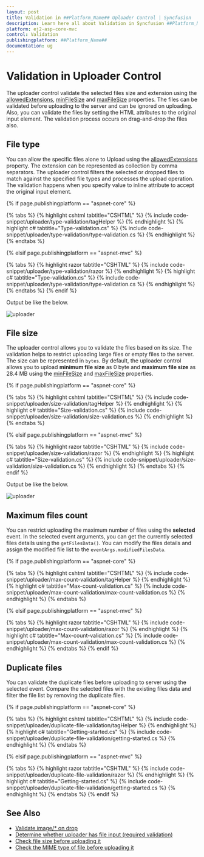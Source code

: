 ```yaml
---
layout: post
title: Validation in ##Platform_Name## Uploader Control | Syncfusion
description: Learn here all about Validation in Syncfusion ##Platform_Name## Uploader component of Syncfusion Essential JS 2 and more.
platform: ej2-asp-core-mvc
control: Validation
publishingplatform: ##Platform_Name##
documentation: ug
---
```



# Validation in Uploader Control

The uploader control validate the selected files size and extension using the [allowedExtensions](https://help.syncfusion.com/cr/aspnetcore-js2/Syncfusion.EJ2.Inputs.Uploader.html#Syncfusion_EJ2_Inputs_Uploader_AllowedExtensions), [minFileSize](https://help.syncfusion.com/cr/aspnetcore-js2/Syncfusion.EJ2.Inputs.Uploader.html#Syncfusion_EJ2_Inputs_Uploader_MinFileSize) and [maxFileSize](https://help.syncfusion.com/cr/aspnetcore-js2/Syncfusion.EJ2.Inputs.Uploader.html#Syncfusion_EJ2_Inputs_Uploader_MaxFileSize) properties. The files can be validated before uploading to the server and can be ignored on uploading. Also, you can validate the files by setting the HTML attributes to the original input element. The validation process occurs on drag-and-drop the files also.

## File type

You can allow the specific files alone to Upload using the [allowedExtensions](https://help.syncfusion.com/cr/aspnetcore-js2/Syncfusion.EJ2.Inputs.Uploader.html#Syncfusion_EJ2_Inputs_Uploader_AllowedExtensions) property. The extension can be represented as collection by comma separators. The uploader control filters the selected or dropped files to match against the specified file types and processes the upload operation. The validation happens when you specify value to inline attribute to accept the original input element.

{% if page.publishingplatform == "aspnet-core" %}

{% tabs %}
{% highlight cshtml tabtitle="CSHTML" %}
{% include code-snippet/uploader/type-validation/tagHelper %}
{% endhighlight %}
{% highlight c# tabtitle="Type-validation.cs" %}
{% include code-snippet/uploader/type-validation/type-validation.cs %}
{% endhighlight %}
{% endtabs %}

{% elsif page.publishingplatform == "aspnet-mvc" %}

{% tabs %}
{% highlight razor tabtitle="CSHTML" %}
{% include code-snippet/uploader/type-validation/razor %}
{% endhighlight %}
{% highlight c# tabtitle="Type-validation.cs" %}
{% include code-snippet/uploader/type-validation/type-validation.cs %}
{% endhighlight %}
{% endtabs %}
{% endif %}



Output be like the below.

![uploader](./images/uploader-valid-file.png)

## File size

The uploader control allows you to validate the files based on its size. The validation helps to restrict uploading large files or empty files to the server. The size can be represented in `bytes`. By default, the uploader control allows you to upload **minimum file size** as 0 byte and **maximum file size** as 28.4 MB using the [minFileSize](https://help.syncfusion.com/cr/aspnetcore-js2/Syncfusion.EJ2.Inputs.Uploader.html#Syncfusion_EJ2_Inputs_Uploader_MinFileSize) and [maxFileSize](https://help.syncfusion.com/cr/aspnetcore-js2/Syncfusion.EJ2.Inputs.Uploader.html#Syncfusion_EJ2_Inputs_Uploader_MaxFileSize) properties.

{% if page.publishingplatform == "aspnet-core" %}

{% tabs %}
{% highlight cshtml tabtitle="CSHTML" %}
{% include code-snippet/uploader/size-validation/tagHelper %}
{% endhighlight %}
{% highlight c# tabtitle="Size-validation.cs" %}
{% include code-snippet/uploader/size-validation/size-validation.cs %}
{% endhighlight %}
{% endtabs %}

{% elsif page.publishingplatform == "aspnet-mvc" %}

{% tabs %}
{% highlight razor tabtitle="CSHTML" %}
{% include code-snippet/uploader/size-validation/razor %}
{% endhighlight %}
{% highlight c# tabtitle="Size-validation.cs" %}
{% include code-snippet/uploader/size-validation/size-validation.cs %}
{% endhighlight %}
{% endtabs %}
{% endif %}



Output be like the below.

![uploader](./images/uploader-valid-size.png)

## Maximum files count

You can restrict uploading the maximum number of files using the **selected** event. In the selected event arguments, you can get the currently selected files details using the `getFilesData()`. You can modify the files details and assign the modified file list to the `eventArgs.modifiedFilesData`.

{% if page.publishingplatform == "aspnet-core" %}

{% tabs %}
{% highlight cshtml tabtitle="CSHTML" %}
{% include code-snippet/uploader/max-count-validation/tagHelper %}
{% endhighlight %}
{% highlight c# tabtitle="Max-count-validation.cs" %}
{% include code-snippet/uploader/max-count-validation/max-count-validation.cs %}
{% endhighlight %}
{% endtabs %}

{% elsif page.publishingplatform == "aspnet-mvc" %}

{% tabs %}
{% highlight razor tabtitle="CSHTML" %}
{% include code-snippet/uploader/max-count-validation/razor %}
{% endhighlight %}
{% highlight c# tabtitle="Max-count-validation.cs" %}
{% include code-snippet/uploader/max-count-validation/max-count-validation.cs %}
{% endhighlight %}
{% endtabs %}
{% endif %}



## Duplicate files

You can validate the duplicate files before uploading to server using the selected event. 
Compare the selected files with the existing files data and filter the file list by removing the duplicate files.

{% if page.publishingplatform == "aspnet-core" %}

{% tabs %}
{% highlight cshtml tabtitle="CSHTML" %}
{% include code-snippet/uploader/duplicate-file-validation/tagHelper %}
{% endhighlight %}
{% highlight c# tabtitle="Getting-started.cs" %}
{% include code-snippet/uploader/duplicate-file-validation/getting-started.cs %}
{% endhighlight %}
{% endtabs %}

{% elsif page.publishingplatform == "aspnet-mvc" %}

{% tabs %}
{% highlight razor tabtitle="CSHTML" %}
{% include code-snippet/uploader/duplicate-file-validation/razor %}
{% endhighlight %}
{% highlight c# tabtitle="Getting-started.cs" %}
{% include code-snippet/uploader/duplicate-file-validation/getting-started.cs %}
{% endhighlight %}
{% endtabs %}
{% endif %}



## See Also

* [Validate image/* on drop](./how-to/validate-image-on-drop)
* [Determine whether uploader has file input (required validation)](./how-to/determine-whether-the-uploader-has-input-file)
* [Check file size before uploading it](./how-to/check-file-size-before-uploading-it)
* [Check the MIME type of file before uploading it](./how-to/check-the-mime-type-of-file-before-upload-it)
